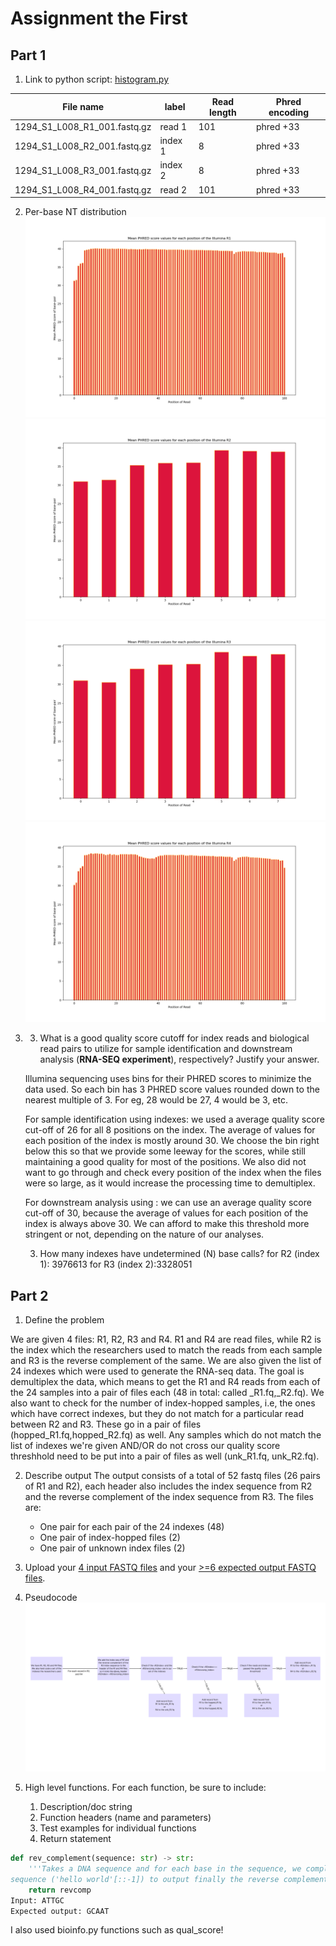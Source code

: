# Assignment the First

## Part 1
1. Link to python script: [histogram.py](histogram.py)


| File name | label | Read length | Phred encoding |
|---|---|---|---|
| 1294_S1_L008_R1_001.fastq.gz | read 1  | 101 | phred +33 |
| 1294_S1_L008_R2_001.fastq.gz | index 1  | 8 | phred +33 |
| 1294_S1_L008_R3_001.fastq.gz | index 2 | 8 | phred +33  |
| 1294_S1_L008_R4_001.fastq.gz | read 2 | 101 | phred +33  |

2. Per-base NT distribution
    ![](https://github.com/veryshiny/Demultiplex/blob/master/Assignment-the-first/R1_hist.png)
    ![](https://github.com/veryshiny/Demultiplex/blob/master/Assignment-the-first/R2_hist.png)
    ![](https://github.com/veryshiny/Demultiplex/blob/master/Assignment-the-first/R3_hist.png)
    ![](https://github.com/veryshiny/Demultiplex/blob/master/Assignment-the-first/R4_hist.png)

3.  
    3.	What is a good quality score cutoff for index reads and biological read pairs to utilize for sample identification and downstream analysis (**RNA-SEQ experiment**), respectively? Justify your answer.

    Illumina sequencing uses bins for their PHRED scores to minimize the data used. So each bin has 3 PHRED score values rounded down to the nearest multiple of 3. For eg, 28 would be 27, 4 would be 3, etc.

    For sample identification using indexes: we used a average quality score cut-off of 26 for all 8 positions on the index. The average of values for each position of the index is mostly around 30. We choose the bin right below this so that we provide some leeway for the scores, while still maintaining a good quality for most of the positions. We also did not want to go through and check every position of the index when the files were so large, as it would increase the processing time to demultiplex.

    For downstream analysis using : we can use an average quality score cut-off of 30, because the average of values for each position of the index is always above 30. We can afford to make this threshold more stringent or not, depending on the nature of our analyses.


    3.	How many indexes have undetermined (N) base calls? 
    for R2 (index 1): 3976613
    for R3 (index 2):3328051

    
## Part 2
1. Define the problem

We are given 4 files: R1, R2, R3 and R4. R1 and R4 are read files, while R2 is the index which the researchers used to match the reads from each sample and R3 is the reverse complement of the same. We are also given the list of 24 indexes which were used to generate the RNA-seq data. The goal is demultiplex the data, which means to get the R1 and R4 reads from each of the 24 samples into a pair of files each (48 in total: called <index>_R1.fq,<index>_R2.fq). We also want to check for the number of index-hopped samples, i.e, the ones which have correct indexes, but they do not match for a particular read between R2 and R3. These go in a pair of files (hopped_R1.fq,hopped_R2.fq) as well. Any samples which do not match the list of indexes we're given AND/OR do not cross our quality score threshhold need to be put into a pair of files as well (unk_R1.fq, unk_R2.fq).


   
2. Describe output
   The output consists of a total of 52 fastq files (26 pairs of R1 and R2), each header also includes the index sequence from R2 and the reverse complement of the index sequence from R3. The files are:
   - One pair for each pair of the 24 indexes (48)
   - One pair of index-hopped files (2)
   - One pair of unknown index files (2)
   
3. Upload your [4 input FASTQ files](../TEST-input_FASTQ) and your [>=6 expected output FASTQ files](../TEST-output_FASTQ).
4. Pseudocode
   ![](https://github.com/veryshiny/Demultiplex/blob/master/Assignment-the-first/pseudocode.png?raw=true)
5. High level functions. For each function, be sure to include:
    1. Description/doc string
    2. Function headers (name and parameters)
    3. Test examples for individual functions
    4. Return statement

```python
def rev_complement(sequence: str) -> str:
    '''Takes a DNA sequence and for each base in the sequence, we complement it with the associated base i.e, A>T, G>C, C>G, T>A. We then reverse the
sequence ('hello world'[::-1]) to output finally the reverse complement'''
    return revcomp
Input: ATTGC
Expected output: GCAAT
```

I also used bioinfo.py functions such as qual_score!
